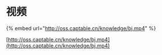 # 视频

{% embed url="http://oss.captable.cn/knowledge/bj.mp4" %}

[http://oss.captable.cn/knowledge/bj.mp4](http://oss.captable.cn/knowledge/bj.mp4)

